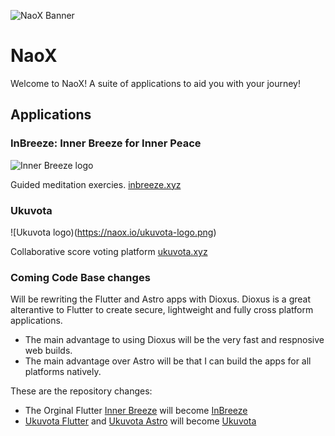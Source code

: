 ![NaoX Banner](https://naox.io/banner.webp)
# NaoX
Welcome to NaoX! A suite of applications to aid you with your journey!

## Applications
### InBreeze: Inner Breeze for Inner Peace

![Inner Breeze logo](https://naox.io/inner-breeze-logo.png)

Guided meditation exercies.
[inbreeze.xyz](https://inbreeze.xyz)

### Ukuvota

![Ukuvota logo)(https://naox.io/ukuvota-logo.png)

Collaborative score voting platform
[ukuvota.xyz](https://ukuvota.xyz)


### Coming Code Base changes
Will be rewriting the Flutter and Astro apps with Dioxus.
Dioxus is a great alterantive to Flutter to create secure, lightweight and fully cross platform applications.
- The main advantage to using Dioxus will be the very fast and respnosive web builds.
- The main advantage over Astro will be that I can build the apps for all platforms natively.

These are the repository changes:
- The Orginal Flutter [Inner Breeze](https://github.com/naoxio/inner_breeze) will become [InBreeze](https://github.com/naoxio/inbreeze) 
- [Ukuvota Flutter](https://github.com/naoxio/ukuvota-flutter) and [Ukuvota Astro](https://github.com/naoxio/ukuvota-astro) will become [Ukuvota](https://github.com/naoxio/ukuvota)
